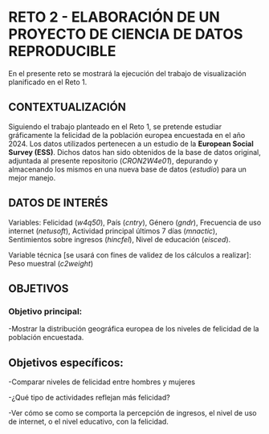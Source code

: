 # RETO 2 - ELABORACIÓN DE UN PROYECTO DE CIENCIA DE DATOS REPRODUCIBLE
En el presente reto se mostrará la ejecución del trabajo de visualización planificado en el Reto 1.

## CONTEXTUALIZACIÓN
Siguiendo el trabajo planteado en el Reto 1, se pretende estudiar gráficamente la felicidad de la población europea encuestada en el año 2024.
Los datos utilizados pertenecen a un estudio de la **European Social Survey (ESS)**.
Dichos datos han sido obtenidos de la base de datos original, adjuntada al presente repositorio (*CRON2W4e01*), depurando y almacenando los mismos en una nueva base de datos (*estudio*) para un mejor manejo.

## DATOS DE INTERÉS
Variables: Felicidad (*w4q50*), País (*cntry*), Género (*gndr*), Frecuencia de uso internet (*netusoft*), Actividad principal últimos 7 días (*mnactic*), Sentimientos sobre ingresos (*hincfel*), Nivel de educación (*eisced*).

Variable técnica [se usará con fines de validez de los cálculos a realizar]: Peso muestral (*c2weight*)

## OBJETIVOS
### Objetivo principal:
-Mostrar la distribución geográfica europea de los niveles de felicidad de la población encuestada.
## Objetivos específicos:
-Comparar niveles de felicidad entre hombres y mujeres

-¿Qué tipo de actividades reflejan más felicidad?

-Ver cómo se como se comporta la percepción de ingresos, el nivel de uso de internet, o el nivel educativo, con la felicidad.
